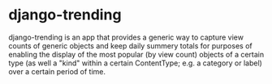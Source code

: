 # django-trending

django-trending is an app that provides a generic way to capture view counts
of generic objects and keep daily summery totals for purposes of enabling the
display of the most popular (by view count) objects of a certain type (as well
a "kind" within a certain ContentType; e.g. a category or label) over a certain
period of time.